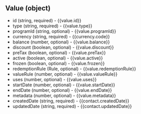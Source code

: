 ## Value (object)
+ id (string, required) - {{value.id}}
+ type (string, required) - {{value.type}}
+ programId (string, optional) - {{value.programId}}
+ currency (string, required) - {{currency.code}}
+ balance (number, optional) - {{value.balance}}
+ discount (boolean, optional) - {{value.discount}}
+ preTax (boolean, optional) - {{value.preTax}}
+ active (boolean, optional) - {{value.active}}
+ frozen (boolean, optional) - {{value.frozen}}
+ redemptionRule (Rule, optional) - {{value.redemptionRule}}
+ valueRule (number, optional) - {{value.valueRule}}
+ uses (number, optional) - {{value.uses}}
+ startDate (number, optional) - {{value.startDate}}
+ endDate (number, optional) - {{value.endDate}}
+ metadata (number, optional) - {{value.metadata}}
+ createdDate (string, required) - {{contact.createdDate}}
+ updatedDate (string, required) - {{contact.updatedDate}}
